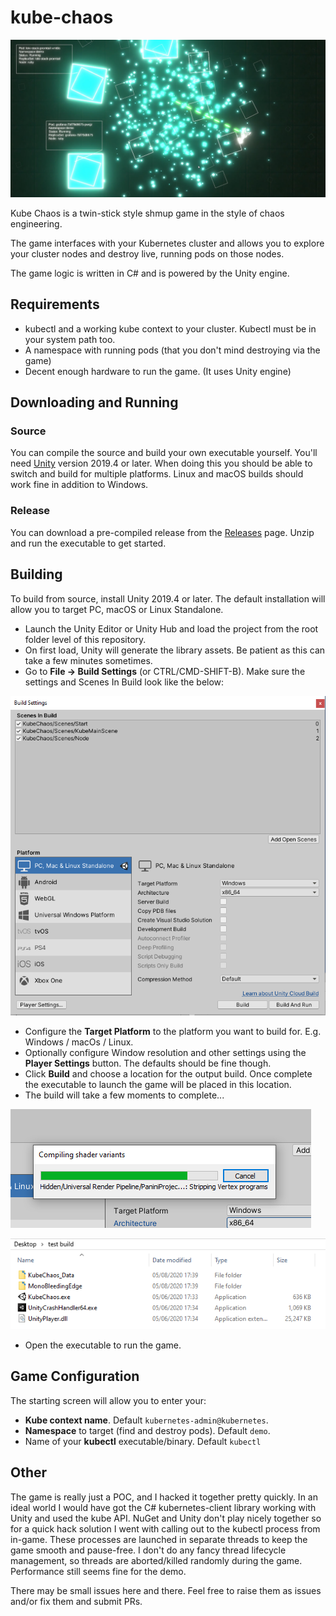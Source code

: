 # kube-chaos

![](docs/kube-chaos-github.png)

Kube Chaos is a twin-stick style shmup game in the style of chaos engineering.

The game interfaces with your Kubernetes cluster and allows you to explore your cluster nodes and destroy live, running pods on those nodes.

The game logic is written in C# and is powered by the Unity engine.

## Requirements

* kubectl and a working kube context to your cluster. Kubectl must be in your system path too.
* A namespace with running pods (that you don't mind destroying via the game)
* Decent enough hardware to run the game. (It uses Unity engine)

## Downloading and Running

### Source

You can compile the source and build your own executable yourself. You'll need [Unity](https://unity3d.com/get-unity/download) version 2019.4 or later. When doing this you should be able to switch and build for multiple platforms. Linux and macOS builds should work fine in addition to Windows.

### Release

You can download a pre-compiled release from the [Releases](https://github.com/Shogan/kube-chaos/releases) page. Unzip and run the executable to get started.

## Building

To build from source, install Unity 2019.4 or later. The default installation will allow you to target PC, macOS or Linux Standalone.

* Launch the Unity Editor or Unity Hub and load the project from the root folder level of this repository.
* On first load, Unity will generate the library assets. Be patient as this can take a few minutes sometimes.
* Go to **File -> Build Settings** (or CTRL/CMD-SHIFT-B). Make sure the settings and Scenes In Build look like the below:

![](docs/build-settings.PNG)

* Configure the **Target Platform** to the platform you want to build for. E.g. Windows / macOs / Linux.
* Optionally configure Window resolution and other settings using the **Player Settings** button. The defaults should be fine though.
* Click **Build** and choose a location for the output build. Once complete the executable to launch the game will be placed in this location.
* The build will take a few moments to complete...

![](docs/build-in-progress.PNG)

![](docs/built-for-windows.PNG)

* Open the executable to run the game.

## Game Configuration

The starting screen will allow you to enter your:

* **Kube context name**. Default `kubernetes-admin@kubernetes`.
* **Namespace** to target (find and destroy pods). Default `demo`.
* Name of your **kubectl** executable/binary. Default `kubectl`

## Other

The game is really just a POC, and I hacked it together pretty quickly. In an ideal world I would have got the C# kubernetes-client library working with Unity and used the kube API. NuGet and Unity don't play nicely together so for a quick hack solution I went with calling out to the kubectl process from in-game. These processes are launched in separate threads to keep the game smooth and pause-free. I don't do any fancy thread lifecycle management, so threads are aborted/killed randomly during the game. Performance still seems fine for the demo.

There may be small issues here and there. Feel free to raise them as issues and/or fix them and submit PRs.